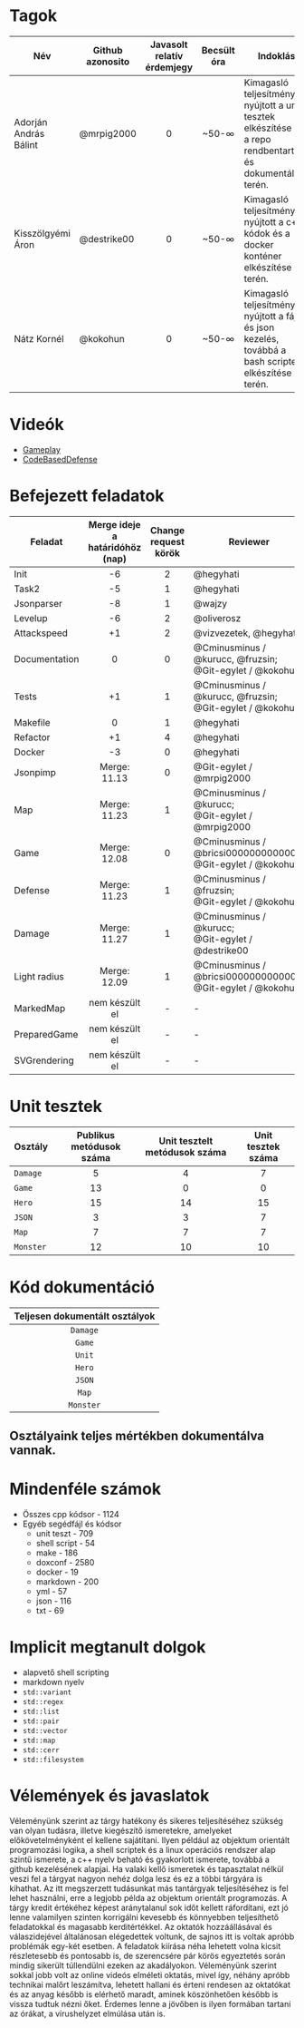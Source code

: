# Tagok

| Név | Github azonosito  | Javasolt relatív érdemjegy | Becsült óra | Indoklás  | 
| ------ | ---- | :---: | :---: | --------- |
| Adorján András Bálint | @mrpig2000 | 0 | ~50-∞ | Kimagasló teljesítményt nyújtott a unit tesztek elkészítése és a repo rendbentartása és dokumentálása terén. |
| Kisszölgyémi Áron | @destrike00 | 0 | ~50-∞ | Kimagasló teljesítményt nyújtott a c++ kódok és a docker konténer elkészítése terén. |
| Nátz Kornél | @kokohun | 0 | ~50-∞ | Kimagasló teljesítményt nyújtott a fájl és json kezelés, továbbá a bash scriptek elkészítése terén. |


# Videók

 - [Gameplay](/videos/gameplay.mp4)
 - [CodeBasedDefense](/videos/codebaseddefense.mp4)

# Befejezett feladatok

| Feladat | Merge ideje a határidóhöz (nap) | Change request körök | Reviewer | 
| ------- | :---: | :---: | -------- |
| Init | -6 | 2 | @hegyhati | 
| Task2 | -5 | 1 | @hegyhati |
| Jsonparser | -8 | 1 | @wajzy |
| Levelup | -6 | 2 | @oliverosz |
| Attackspeed | +1 | 2 | @vizvezetek, @hegyhati |
| Documentation | 0 | 0 | @Cminusminus / @kurucc, @fruzsin;<br />@Git-egylet / @kokohun |
| Tests | +1 | 1 | @Cminusminus / @kurucc, @fruzsin;<br />@Git-egylet / @kokohun |
| Makefile | 0 | 1 | @hegyhati |
| Refactor | +1 | 4 | @hegyhati |
| Docker | -3 | 0 | @hegyhati |
| Jsonpimp | Merge: 11.13 | 0 | @Git-egylet / @mrpig2000 |
| Map | Merge: 11.23 | 1 | @Cminusminus / @kurucc;<br />@Git-egylet / @mrpig2000 |
| Game | Merge: 12.08 | 0 | @Cminusminus / @bricsi0000000000000;<br />@Git-egylet / @kokohun |
| Defense | Merge: 11.23 | 1 | @Cminusminus / @fruzsin;<br />@Git-egylet / @kokohun |
| Damage | Merge: 11.27 | 1 | @Cminusminus / @kurucc;<br />@Git-egylet / @destrike00   |
| Light radius | Merge: 12.09 | 1 | @Cminusminus / @bricsi0000000000000;<br />@Git-egylet / @kokohun |
| MarkedMap | nem készült el | - | - |
| PreparedGame | nem készült el | - | - |
| SVGrendering | nem készült el | - | - |

# Unit tesztek

| Osztály | Publikus metódusok száma | Unit tesztelt metódusok száma | Unit tesztek száma |
| --- | :---: | :---: | :---: |
| `Damage` | 5 | 4 | 7 |
| `Game` | 13 | 0 | 0 | 
| `Hero` | 15 | 14 | 15 | 
| `JSON` | 3 | 3 | 7 | 
| `Map` | 7 | 7 | 7 | 
| `Monster` | 12 | 10 | 10 | 

# Kód dokumentáció

| Teljesen dokumentált osztályok |
| :---: | 
| `Damage` |
| `Game` |
| `Unit` |
| `Hero` |
| `JSON` |
| `Map` |
| `Monster` |

Osztályaink teljes mértékben dokumentálva vannak.
---

# Mindenféle számok

 - Összes cpp kódsor - 1124
 - Egyéb segédfájl és kódsor
   - unit teszt - 709
   - shell script - 54
   - make - 186
   - doxconf - 2580
   - docker - 19
   - markdown - 200
   - yml - 57
   - json - 116
   - txt - 69
 
# Implicit megtanult dolgok

 - alapvető shell scripting
 - markdown nyelv
 - `std::variant`
 - `std::regex`
 - `std::list`
 - `std::pair`
 - `std::vector`
 - `std::map`
 - `std::cerr`
 - `std::filesystem`

# Vélemények és javaslatok
 
Véleményünk szerint az tárgy hatékony és sikeres teljesítéséhez szükség van olyan tudásra, illetve kiegészítő ismeretekre, amelyeket előkövetelményként el kellene sajátítani. Ilyen például az objektum orientált programozási logika, a shell scriptek és a linux operációs rendszer alap szintű ismerete, a c++ nyelv beható és gyakorlott ismerete, továbbá a github kezelésének alapjai. Ha valaki kellő ismeretek és tapasztalat nélkül veszi fel a tárgyat nagyon nehéz dolga lesz és ez a többi tárgyára is kihathat. 
Az itt megszerzett tudásunkat más tantárgyak teljesítéséhez is fel lehet használni, erre a legjobb példa az objektum orientált programozás. 
A tárgy kredit értékéhez képest aránytalanul sok időt kellett ráfordítani, ezt jó lenne valamilyen szinten korrigálni kevesebb és könnyebben teljesíthető feladatokkal és magasabb kerditértékkel. 
Az oktatók hozzáállásával és válaszidejével általánosan elégedettek voltunk, de sajnos itt is voltak apróbb problémák egy-két esetben. 
A feladatok kiírása néha lehetett volna kicsit részletesebb és pontosabb is, de szerencsére pár körös egyeztetés során mindig sikerült túllendülni ezeken az akadályokon. 
Véleményünk szerint sokkal jobb volt az online videós elméleti oktatás, mivel így, néhány apróbb technikai malőrt leszámítva, lehetett hallani és érteni rendesen az oktatókat és az anyag később is elérhető maradt, aminek köszönhetően később is vissza tudtuk nézni őket. Érdemes lenne a jövőben is ilyen formában tartani az órákat, a vírushelyzet elmúlása után is.
